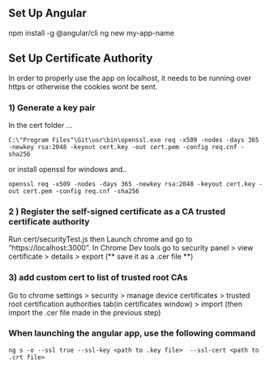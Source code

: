 
## Set Up Angular
npm install -g @angular/cli 
ng new my-app-name

## Set Up Certificate Authority
In order to properly use the app on localhost, it needs to be running over https or otherwise the cookies wont be sent.
### 1) Generate a key pair
In the cert folder ...
```
C:\"Program Files"\Git\usr\bin\openssl.exe req -x509 -nodes -days 365 -newkey rsa:2048 -keyout cert.key -out cert.pem -config req.cnf -sha256
```
or install openssl for windows and..
```
openssl req -x509 -nodes -days 365 -newkey rsa:2048 -keyout cert.key -out cert.pem -config req.cnf -sha256
```
### 2 ) Register the self-signed certificate as a CA trusted certificate authority
Run cert/securityTest.js then
Launch chrome and go to “https://localhost:3000”. 
In Chrome Dev tools go to security panel > view certificate > details > export  (** save it as a .cer file **) 

### 3) add custom cert to list of trusted root CAs
Go to chrome settings > security > manage device certificates > trusted root certification authorities tab(in certificates window) > import (then import the .cer file made in the previous step)
 
### When launching the angular app, use the following command 
```
ng s -o --ssl true --ssl-key <path to .key file>  --ssl-cert <path to .crt file>
```



